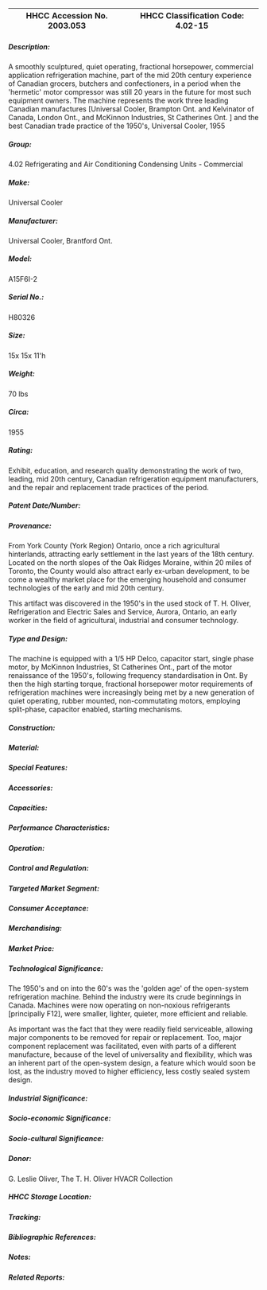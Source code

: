 | **HHCC Accession No. 2003.053** |**HHCC Classification Code:  4.02-15**|
| ----------- | ----------- |
##### Description:
A smoothly sculptured, quiet operating, fractional horsepower, commercial application refrigeration machine, part of the mid 20th century experience of Canadian grocers, butchers and confectioners, in a period when the 'hermetic' motor compressor was still 20 years in the future for most such equipment owners. The machine represents the work three leading Canadian manufactures [Universal Cooler, Brampton Ont. and Kelvinator of Canada, London Ont., and McKinnon Industries, St Catherines Ont. ] and the best Canadian trade practice of the 1950's, Universal Cooler, 1955
##### Group:
4.02 Refrigerating and Air Conditioning Condensing Units - Commercial

##### Make:
Universal Cooler

##### Manufacturer:
Universal Cooler, Brantford Ont.

##### Model:
A15F6I-2

##### Serial No.:
H80326

##### Size:
15x 15x 11'h

##### Weight:
70 lbs

##### Circa:
1955

##### Rating:
Exhibit, education, and research quality demonstrating the work of two, leading, mid 20th century, Canadian refrigeration equipment manufacturers, and the repair and replacement trade practices of the period.

##### Patent Date/Number:


##### Provenance:
From York County (York Region) Ontario, once a rich agricultural hinterlands, attracting early settlement in the last years of the 18th century. Located on the north slopes of the Oak Ridges Moraine, within 20 miles of Toronto, the County would also attract early ex-urban development, to be come a wealthy market place for the emerging household and consumer technologies of the early and mid 20th century. 

This artifact was discovered in the 1950's in the used stock of T. H. Oliver, Refrigeration and Electric Sales and Service, Aurora, Ontario, an early worker in the field of agricultural, industrial and consumer technology.

##### Type and Design:
The machine is equipped with a 1/5 HP Delco, capacitor start, single phase motor, by McKinnon Industries, St Catherines Ont., part of the motor renaissance of the 1950's, following frequency standardisation in Ont. By then the high starting torque, fractional horsepower motor requirements of refrigeration machines were increasingly being met by a new generation of quiet operating, rubber mounted, non-commutating motors, employing split-phase, capacitor enabled, starting mechanisms.

##### Construction:


##### Material:


##### Special Features:


##### Accessories:


##### Capacities:


##### Performance Characteristics:


##### Operation:


##### Control and Regulation:


##### Targeted Market Segment:


##### Consumer Acceptance:


##### Merchandising:


##### Market Price:


##### Technological Significance:
The 1950's and on into the 60's was the 'golden age' of the open-system refrigeration machine. Behind the industry were its crude beginnings in Canada. Machines were now operating on non-noxious refrigerants [principally F12], were smaller, lighter, quieter, more efficient and reliable.

As important was the fact that they were readily field serviceable, allowing major components to be removed for repair or replacement. Too, major component replacement was facilitated, even with parts of a different manufacture, because of the level of universality and flexibility, which was an inherent part of the open-system design, a feature which would soon be lost, as the industry moved to higher efficiency, less costly sealed system design.

##### Industrial Significance:


##### Socio-economic Significance:


##### Socio-cultural Significance:


##### Donor:
G. Leslie Oliver, The T. H. Oliver HVACR Collection

##### HHCC Storage Location:


##### Tracking:


##### Bibliographic References:


##### Notes:


##### Related Reports:

